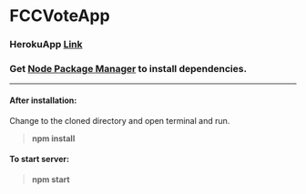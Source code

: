 # FCCVoteApp

### HerokuApp [Link](https://fccvoteapp33.herokuapp.com) 

### Get [Node Package Manager](https://nodejs.org/en/download/) to install dependencies.

___
#### After installation:
Change to the cloned directory and open terminal and run.
>__npm install__

#### To start server:
> __npm start__
